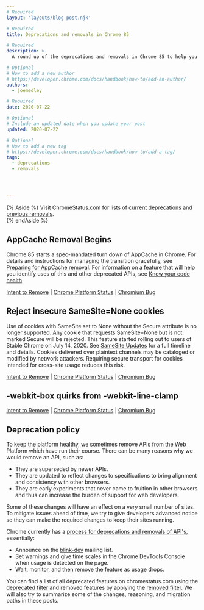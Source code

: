 ```yaml
---
# Required
layout: 'layouts/blog-post.njk'

# Required
title: Deprecations and removals in Chrome 85

# Required
description: >
  A round up of the deprecations and removals in Chrome 85 to help you plan.

# Optional
# How to add a new author
# https://developer.chrome.com/docs/handbook/how-to/add-an-author/
authors:
  - joemedley

# Required
date: 2020-07-22  

# Optional
# Include an updated date when you update your post
updated: 2020-07-22

# Optional
# How to add a new tag
# https://developer.chrome.com/docs/handbook/how-to/add-a-tag/
tags:
  - deprecations
  - removals




---
```


{% Aside %}
Visit ChromeStatus.com for lists of 
<a href="https://www.chromestatus.com/features#browsers.chrome.status%3A%22Deprecated%22">current deprecations</a>
and <a href="https://www.chromestatus.com/features#browsers.chrome.status:%22Removed%22">previous removals</a>.  
{% endAside %}

## AppCache Removal Begins

Chrome 85 starts a spec-mandated turn down of AppCache in Chrome. For details
and instructions for managing the transition gracefully, see [Preparing for
AppCache removal](https://web.dev/appcache-removal/). For information on a
feature that will help you identify uses of this and other deprecated APIs, see
[Know your code health](https://web.dev/reporting-observer/)

[Intent to Remove](https://groups.google.com/a/chromium.org/g/blink-dev/c/FvM-qo7BfkI/m/0daqyD8kCQAJ) &#124;
[Chrome Platform Status](https://www.chromestatus.com/features/6192449487634432) &#124;
[Chromium Bug](https://crbug.com/582750)


## Reject insecure SameSite=None cookies

Use of cookies with SameSite set to None without the Secure attribute is no
longer supported. Any cookie that requests SameSite=None but is not marked
Secure will be rejected. This feature started rolling out to users of Stable
Chrome on July 14, 2020. See [SameSite
Updates](https://www.chromium.org/updates/same-site) for a full timeline and
details. Cookies delivered over plaintext channels may be cataloged or modified
by network attackers. Requiring secure transport for cookies intended for
cross-site usage reduces this risk.

[Intent to Remove](https://groups.google.com/a/chromium.org/g/blink-dev/c/6KhRNH3PrvU/m/Xz6YyNXbAQAJ) &#124;
[Chrome Platform Status](https://www.chromestatus.com/feature/5633521622188032) &#124;
[Chromium Bug](https://crbug.com/954551)


## -webkit-box quirks from -webkit-line-clamp

[Intent to Remove]() &#124;
[Chrome Platform Status](https://www.chromestatus.com/feature/5680142707851264) &#124;
[Chromium Bug](https://crbug.com/305376)


## Deprecation policy


To keep the platform healthy, we sometimes remove APIs from the Web Platform which have run their course. There can be many reasons why we would remove an
API, such as:

- They are superseded by newer APIs.
- They are updated to reflect changes to specifications to bring alignment and consistency with other browsers.
- They are early experiments that never came to fruition in other browsers and thus can increase the burden of support for web developers.


Some of these changes will have an effect on a very small number of sites. To mitigate issues ahead of time, we try to give developers advanced notice so they can make the required changes to keep their sites running.

Chrome currently has a <a href="http://www.chromium.org/blink#TOC-Launch-Process:-Deprecation"> process for deprecations and removals of API's</a>, essentially:


- Announce on the <a href="https://groups.google.com/a/chromium.org/forum/#!forum/blink-dev">blink-dev</a> mailing list.
- Set warnings and give time scales in the Chrome DevTools Console when usage is detected on the page.
- Wait, monitor, and then remove the feature as usage drops.
 


You can find a list of all deprecated features on chromestatus.com using the <a href="https://www.chromestatus.com/features#deprecated"> deprecated filter </a> and removed features by applying the <a href="https://www.chromestatus.com/features#removed">removed filter</a>. We will also try to summarize some of the changes, reasoning, and migration paths in these posts.
